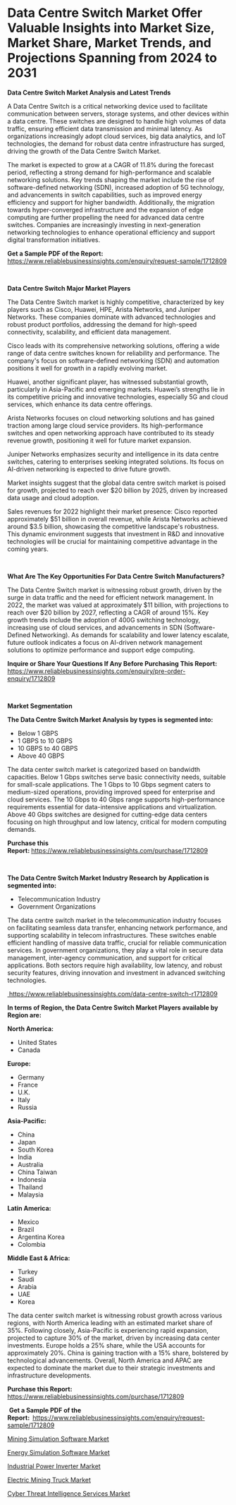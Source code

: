 <p><h1>Data Centre Switch Market Offer Valuable Insights into Market Size, Market Share, Market Trends, and Projections Spanning from 2024 to 2031</h1></p><p><strong>Data Centre Switch Market Analysis and Latest Trends</strong></p>
<p><p>A Data Centre Switch is a critical networking device used to facilitate communication between servers, storage systems, and other devices within a data centre. These switches are designed to handle high volumes of data traffic, ensuring efficient data transmission and minimal latency. As organizations increasingly adopt cloud services, big data analytics, and IoT technologies, the demand for robust data centre infrastructure has surged, driving the growth of the Data Centre Switch Market.</p><p>The market is expected to grow at a CAGR of 11.8% during the forecast period, reflecting a strong demand for high-performance and scalable networking solutions. Key trends shaping the market include the rise of software-defined networking (SDN), increased adoption of 5G technology, and advancements in switch capabilities, such as improved energy efficiency and support for higher bandwidth. Additionally, the migration towards hyper-converged infrastructure and the expansion of edge computing are further propelling the need for advanced data centre switches. Companies are increasingly investing in next-generation networking technologies to enhance operational efficiency and support digital transformation initiatives.</p></p>
<p><strong>Get a Sample PDF of the Report:&nbsp;</strong> <a href="https://www.reliablebusinessinsights.com/enquiry/request-sample/1712809?utm_campaign=1091&utm_medium=2&utm_source=Github&utm_content=ia&utm_term=22102024&utm_id=data-centre-switch">https://www.reliablebusinessinsights.com/enquiry/request-sample/1712809</a></p>
<p>&nbsp;</p>
<p><strong>Data Centre Switch Major Market Players</strong></p>
<p><p>The Data Centre Switch market is highly competitive, characterized by key players such as Cisco, Huawei, HPE, Arista Networks, and Juniper Networks. These companies dominate with advanced technologies and robust product portfolios, addressing the demand for high-speed connectivity, scalability, and efficient data management.</p><p>Cisco leads with its comprehensive networking solutions, offering a wide range of data centre switches known for reliability and performance. The company's focus on software-defined networking (SDN) and automation positions it well for growth in a rapidly evolving market.</p><p>Huawei, another significant player, has witnessed substantial growth, particularly in Asia-Pacific and emerging markets. Huawei’s strengths lie in its competitive pricing and innovative technologies, especially 5G and cloud services, which enhance its data centre offerings.</p><p>Arista Networks focuses on cloud networking solutions and has gained traction among large cloud service providers. Its high-performance switches and open networking approach have contributed to its steady revenue growth, positioning it well for future market expansion.</p><p>Juniper Networks emphasizes security and intelligence in its data centre switches, catering to enterprises seeking integrated solutions. Its focus on AI-driven networking is expected to drive future growth.</p><p>Market insights suggest that the global data centre switch market is poised for growth, projected to reach over $20 billion by 2025, driven by increased data usage and cloud adoption.</p><p>Sales revenues for 2022 highlight their market presence: Cisco reported approximately $51 billion in overall revenue, while Arista Networks achieved around $3.5 billion, showcasing the competitive landscape's robustness. This dynamic environment suggests that investment in R&D and innovative technologies will be crucial for maintaining competitive advantage in the coming years.</p></p>
<p>&nbsp;</p>
<p><strong>What Are The Key Opportunities For Data Centre Switch Manufacturers?</strong></p>
<p><p>The Data Centre Switch market is witnessing robust growth, driven by the surge in data traffic and the need for efficient network management. In 2022, the market was valued at approximately $11 billion, with projections to reach over $20 billion by 2027, reflecting a CAGR of around 15%. Key growth trends include the adoption of 400G switching technology, increasing use of cloud services, and advancements in SDN (Software-Defined Networking). As demands for scalability and lower latency escalate, future outlook indicates a focus on AI-driven network management solutions to optimize performance and support edge computing.</p></p>
<p><strong>Inquire or Share Your Questions If Any Before Purchasing This Report:</strong> <a href="https://www.reliablebusinessinsights.com/enquiry/pre-order-enquiry/1712809?utm_campaign=1091&utm_medium=2&utm_source=Github&utm_content=ia&utm_term=22102024&utm_id=data-centre-switch">https://www.reliablebusinessinsights.com/enquiry/pre-order-enquiry/1712809</a></p>
<p>&nbsp;</p>
<p><strong>Market Segmentation</strong></p>
<p><strong>The Data Centre Switch Market Analysis by types is segmented into:</strong></p>
<p><ul><li>Below 1 GBPS</li><li>1 GBPS to 10 GBPS</li><li>10 GBPS to 40 GBPS</li><li>Above 40 GBPS</li></ul></p>
<p><p>The data center switch market is categorized based on bandwidth capacities. Below 1 Gbps switches serve basic connectivity needs, suitable for small-scale applications. The 1 Gbps to 10 Gbps segment caters to medium-sized operations, providing improved speed for enterprise and cloud services. The 10 Gbps to 40 Gbps range supports high-performance requirements essential for data-intensive applications and virtualization. Above 40 Gbps switches are designed for cutting-edge data centers focusing on high throughput and low latency, critical for modern computing demands.</p></p>
<p><strong>Purchase this Report:&nbsp;</strong><a href="https://www.reliablebusinessinsights.com/purchase/1712809?utm_campaign=1091&utm_medium=2&utm_source=Github&utm_content=ia&utm_term=22102024&utm_id=data-centre-switch">https://www.reliablebusinessinsights.com/purchase/1712809</a></p>
<p>&nbsp;</p>
<p><strong>The Data Centre Switch Market Industry Research by Application is segmented into:</strong></p>
<p><ul><li>Telecommunication Industry</li><li>Government Organizations</li></ul></p>
<p><p>The data centre switch market in the telecommunication industry focuses on facilitating seamless data transfer, enhancing network performance, and supporting scalability in telecom infrastructures. These switches enable efficient handling of massive data traffic, crucial for reliable communication services. In government organizations, they play a vital role in secure data management, inter-agency communication, and support for critical applications. Both sectors require high availability, low latency, and robust security features, driving innovation and investment in advanced switching technologies.</p></p>
<p><a href="https://www.reliablebusinessinsights.com/data-centre-switch-r1712809?utm_campaign=1091&utm_medium=2&utm_source=Github&utm_content=ia&utm_term=22102024&utm_id=data-centre-switch">&nbsp;https://www.reliablebusinessinsights.com/data-centre-switch-r1712809</a></p>
<p><strong>In terms of Region, the Data Centre Switch Market Players available by Region are:</strong></p>
<p>
    <p> <strong> North America: </strong>
        <ul>
            <li>United States</li>
            <li>Canada</li>
        </ul>
        </p> 
    <p> <strong> Europe: </strong>
        <ul>
            <li>Germany</li>
            <li>France</li>
            <li>U.K.</li>
            <li>Italy</li>
            <li>Russia</li>
        </ul>
        </p> 
    <p> <strong> Asia-Pacific: </strong>
        <ul>
            <li>China</li>
            <li>Japan</li>
            <li>South Korea</li>
            <li>India</li>
            <li>Australia</li>
            <li>China Taiwan</li>
            <li>Indonesia</li>
            <li>Thailand</li>
            <li>Malaysia</li>
        </ul>
        </p> 
    <p> <strong> Latin America: </strong>
        <ul>
            <li>Mexico</li>
            <li>Brazil</li>
            <li>Argentina Korea</li>
            <li>Colombia</li>
        </ul>
        </p> 
    <p> <strong> Middle East & Africa: </strong>
        <ul>
            <li>Turkey</li>
            <li>Saudi</li>
            <li>Arabia</li>
            <li>UAE</li>
            <li>Korea</li>
        </ul>
    </p>
    </p>
<p><p>The data center switch market is witnessing robust growth across various regions, with North America leading with an estimated market share of 35%. Following closely, Asia-Pacific is experiencing rapid expansion, projected to capture 30% of the market, driven by increasing data center investments. Europe holds a 25% share, while the USA accounts for approximately 20%. China is gaining traction with a 15% share, bolstered by technological advancements. Overall, North America and APAC are expected to dominate the market due to their strategic investments and infrastructure developments.</p></p>
<p><strong>Purchase this Report: </strong><a href="https://www.reliablebusinessinsights.com/purchase/1712809?utm_campaign=1091&utm_medium=2&utm_source=Github&utm_content=ia&utm_term=22102024&utm_id=data-centre-switch">https://www.reliablebusinessinsights.com/purchase/1712809</a></p>
<p>&nbsp;<strong>Get a Sample PDF of the Report:&nbsp;&nbsp;</strong><a href="https://www.reliablebusinessinsights.com/enquiry/request-sample/1712809?utm_campaign=1091&utm_medium=2&utm_source=Github&utm_content=ia&utm_term=22102024&utm_id=data-centre-switch">https://www.reliablebusinessinsights.com/enquiry/request-sample/1712809</a></p>
<p><strong></strong></p>
<p><p><a href="https://www.linkedin.com/pulse/competitive-intelligence-mining-simulation-software-market-key-jyqzf?utm_campaign=1091&utm_medium=2&utm_source=Github&utm_content=ia&utm_term=22102024&utm_id=data-centre-switch">Mining Simulation Software Market</a></p><p><a href="https://www.linkedin.com/pulse/navigating-energy-simulation-software-market-expert-analysis-forecast-3ntzf?utm_campaign=1091&utm_medium=2&utm_source=Github&utm_content=ia&utm_term=22102024&utm_id=data-centre-switch">Energy Simulation Software Market</a></p><p><a href="https://issuu.com/reportprime-2/docs/industrial-power-inverter-market-si_43f86551e3dc9c?utm_campaign=1091&utm_medium=2&utm_source=Github&utm_content=ia&utm_term=22102024&utm_id=data-centre-switch">Industrial Power Inverter Market</a></p><p><a href="https://issuu.com/reportprime-2/docs/electric-mining-truck-market-size-2_0b1ded4ada89ac?utm_campaign=1091&utm_medium=2&utm_source=Github&utm_content=ia&utm_term=22102024&utm_id=data-centre-switch">Electric Mining Truck Market</a></p><p><a href="https://github.com/whitbyuhringenn/Market-Research-Report-List-1/blob/main/cyber-threat-intelligence-services-market.md?utm_campaign=1091&utm_medium=2&utm_source=Github&utm_content=ia&utm_term=22102024&utm_id=data-centre-switch">Cyber Threat Intelligence Services Market</a></p></p>